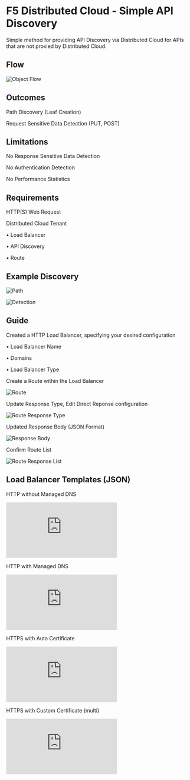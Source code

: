 # F5 Distributed Cloud - Simple API Discovery

Simple method for providing API Discovery via Distributed Cloud for APIs that are not proxied by Distributed Cloud.

## Flow

![Object Flow](https://github.com/stockerts/f5xc-app-discovery/blob/main/static/flow.png)

## Outcomes

Path Discovery (Leaf Creation)

Request Sensitive Data Detection (PUT, POST)

## Limitations

No Response Sensitive Data Detection

No Authentication Detection

No Performance Statistics

## Requirements

HTTP(S) Web Request

Distributed Cloud Tenant

•	Load Balancer

•	API Discovery

•	Route

## Example Discovery

![Path](https://github.com/stockerts/f5xc-app-discovery/blob/main/static/leaf.jpg)

![Detection](https://github.com/stockerts/f5xc-app-discovery/blob/main/static/discovery.jpg)

## Guide

Created a HTTP Load Balancer, specifying your desired configuration

•	Load Balancer Name

•	Domains

•	Load Balancer Type

Create a Route within the Load Balancer

![Route](https://github.com/stockerts/f5xc-app-discovery/blob/main/static/route.jpg)

Update Response Type, Edit Direct Reponse configuration

![Route Response Type](https://github.com/stockerts/f5xc-app-discovery/blob/main/static/route_type_response.jpg)

Updated Response Body (JSON Format)

![Response Body](https://github.com/stockerts/f5xc-app-discovery/blob/main/static/response_body.jpg)

Confirm Route List

![Route Response List](https://github.com/stockerts/f5xc-app-discovery/blob/main/static/route_response.jpg)

## Load Balancer Templates (JSON)

HTTP without Managed DNS

![LB Template HTTP](https://github.com/stockerts/f5xc-app-discovery/blob/main/lb_template_http.json)

HTTP with Managed DNS

![LB Template HTTP](https://github.com/stockerts/f5xc-app-discovery/blob/main/lb_template_http_dns.json)

HTTPS with Auto Certificate

![LB Template HTTP](https://github.com/stockerts/f5xc-app-discovery/blob/main/lb_template_https_auto_cert.json)

HTTPS with Custom Certificate (multi)

![LB Template HTTP](https://github.com/stockerts/f5xc-app-discovery/blob/main/lb_template_https_multi_cert.json)